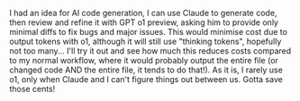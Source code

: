 I had an idea for AI code generation, I can use Claude to generate code, then review and refine it with GPT o1 preview, asking him to provide only minimal diffs to fix bugs and major issues. This would minimise cost due to output tokens with o1, although it will still use "thinking tokens", hopefully not too many... I'll try it out and see how much this reduces costs compared to my normal workflow, where it would probably output the entire file (or changed code AND the entire file, it tends to do that!). As it is, I rarely use o1, only when Claude and I can't figure things out between us. Gotta save those cents!
